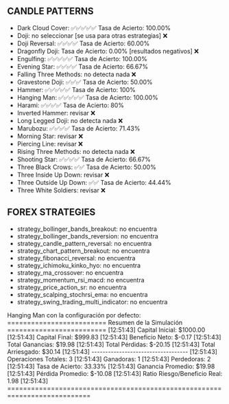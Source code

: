 ## CANDLE PATTERNS

* Dark Cloud Cover: ✅✅✅✅✅ Tasa de Acierto: 100.00%
* Doji: no seleccionar [se usa para otras estrategias] ❌
* Doji Reversal: ✅✅✅✅ Tasa de Acierto: 60.00%
* Dragonfly Doji: Tasa de Acierto: 0.00% [resultados negativos] ❌
* Engulfing: ✅✅✅✅✅ Tasa de Acierto: 100.00%
* Evening Star: ✅✅✅✅ Tasa de Acierto: 66.67%
* Falling Three Methods: no detecta nada ❌
* Gravestone Doji: ✅✅✅ Tasa de Acierto: 50.00%
* Hammer: ✅✅✅✅✅ Tasa de Acierto: 100%
* Hanging Man: ✅✅✅✅✅ Tasa de Acierto: 100.00% 
* Harami: ✅✅✅✅ Tasa de Acierto: 80%
* Inverted Hammer: revisar ❌
* Long Legged Doji: no detecta nada ❌
* Marubozu: ✅✅✅✅ Tasa de Acierto: 71.43%
* Morning Star: revisar ❌
* Piercing Line: revisar ❌
* Rising Three Methods: no detecta nada ❌
* Shooting Star: ✅✅✅✅ Tasa de Acierto: 66.67%
* Three Black Crows: ✅✅ Tasa de Acierto: 50.00%
* Three Inside Up Down: revisar ❌
* Three Outside Up Down: ✅✅ Tasa de Acierto: 44.44%
* Three White Soldiers: revisar ❌

## FOREX STRATEGIES

* strategy_bollinger_bands_breakout: no encuentra
* strategy_bollinger_bands_reversion: no encuentra
* strategy_candle_pattern_reversal: no encuentra
* strategy_chart_pattern_breakout: no encuentra
* strategy_fibonacci_reversal: no encuentra
* strategy_ichimoku_kinko_hyo: no encuentra
* strategy_ma_crossover: no encuentra
* strategy_momentum_rsi_macd: no encuentra
* strategy_price_action_sr: no encuentra
* strategy_scalping_stochrsi_ema: no encuentra
* strategy_swing_trading_multi_indicator: no encuentra

Hanging Man con la configuración por defecto:
========================= Resumen de la Simulación =========================
[12:51:43] Capital Inicial: $1000.00
[12:51:43] Capital Final: $999.83
[12:51:43] Beneficio Neto: $-0.17
[12:51:43] Total Ganancias: $19.98
[12:51:43] Total Pérdidas: $-20.15
[12:51:43] Total Arriesgado: $30.14
[12:51:43] -----------------------------------
[12:51:43] Operaciones Totales: 3
[12:51:43] Ganadoras: 1
[12:51:43] Perdedoras: 2
[12:51:43] Tasa de Acierto: 33.33%
[12:51:43] Ganancia Promedio: $19.98
[12:51:43] Pérdida Promedio: $-10.08
[12:51:43] Ratio Riesgo/Beneficio Real: 1.98
[12:51:43] ===========================================================================